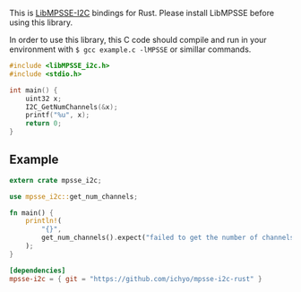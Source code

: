 This is [LibMPSSE-I2C](http://www.ftdichip.com/Support/SoftwareExamples/MPSSE/LibMPSSE-I2C.htm) bindings for Rust.
Please install LibMPSSE before using this library.

In order to use this library, this C code should compile and run in your environment
with `$ gcc example.c -lMPSSE` or simillar commands.

```c
#include <libMPSSE_i2c.h>
#include <stdio.h>

int main() {
    uint32 x;
    I2C_GetNumChannels(&x);
    printf("%u", x);
    return 0;
}
```

## Example

```rust
extern crate mpsse_i2c;

use mpsse_i2c::get_num_channels;

fn main() {
    println!(
        "{}",
        get_num_channels().expect("failed to get the number of channels")
    );
}
```

```toml
[dependencies]
mpsse-i2c = { git = "https://github.com/ichyo/mpsse-i2c-rust" }
```
